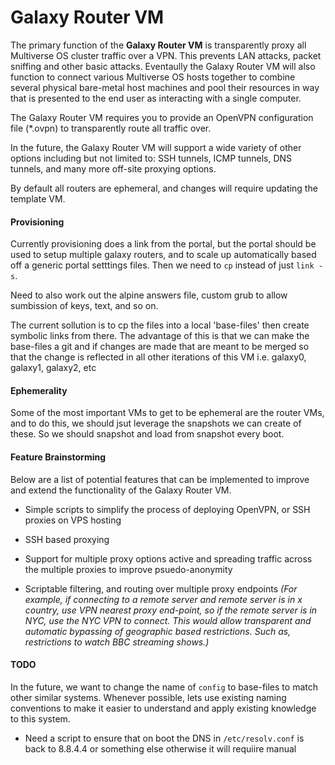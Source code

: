 # Galaxy Router VM
The primary function of the **Galaxy Router VM** is transparently proxy all 
Multiverse OS cluster traffic over a VPN. This prevents LAN attacks, packet 
sniffing and other basic attacks. Eventaully the Galaxy Router VM will also
 function to connect various Multiverse OS hosts together to combine several 
physical bare-metal host machines and pool their resources in way that is 
presented to the end user as interacting with a single computer.

The Galaxy Router VM requires you to provide an OpenVPN configuration file 
(\*.ovpn) to transparently route all traffic over.

In the future, the Galaxy Router VM will support a wide variety of other 
options including but not limited to: SSH tunnels, ICMP tunnels, DNS tunnels,
and many more off-site proxying options. 

By default all routers are ephemeral, and changes will require updating the 
template VM.

#### Provisioning
Currently provisioning does a link from the portal, but the portal should be
used to setup multiple galaxy routers, and to scale up automatically based off
a generic portal setttings files. Then we need to `cp` instead of just `link -s`.

Need to also work out the alpine answers file, custom grub to allow sumbission
of keys, text, and so on.

The current sollution is to cp the files into a local 'base-files' then create
symbolic links from there. The advantage of this is that we can make the base-files
a git and if changes are made that are meant to be merged so that the change is 
reflected in all other iterations of this VM i.e. galaxy0, galaxy1, galaxy2, etc


#### Ephemerality
Some of the most important VMs to get to be ephemeral are the router VMs, and
to do this, we should jsut leverage the snapshots we can create of these. 
So we should snapshot and load from snapshot every boot.


#### Feature Brainstorming
Below are a list of potential features that can be implemented to improve and 
extend the functionality of the Galaxy Router VM.

  * Simple scripts to simplify the process of deploying OpenVPN, or SSH proxies 
    on VPS hosting

  * SSH based proxying

  * Support for multiple proxy options active and spreading traffic across the 
    multiple proxies to improve psuedo-anonymity

  * Scriptable filtering, and routing over multiple proxy endpoints
    *(For example, if connecting to a remote server and remote server is in x 
     country, use VPN nearest proxy end-point, so if the remote server is in 
     NYC, use the NYC VPN to connect. This would allow transparent and 
     automatic bypassing of geographic based restrictions. Such as, 
     restrictions to watch BBC streaming shows.)* 


#### TODO
In the future, we want to change the name of `config` to base-files to match 
other similar systems. Whenever possible, lets use existing naming conventions 
to make it easier to understand and apply existing knowledge  to this system.


  * Need a script to ensure that on boot the DNS in `/etc/resolv.conf` is back to 8.8.4.4 or something else otherwise it will requiire manual 
  
